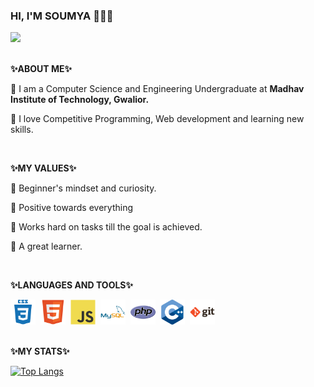 ### HI, I'M SOUMYA 🙋🏻‍♀️

<div id="header" align="left">
  <img src="https://media.giphy.com/media/nbr4zVb3rQKsIR3o5d/giphy.gif" width="200"/>
</div>

<br>

**✨ABOUT ME✨**

🦋 I am a Computer Science and Engineering Undergraduate at **Madhav Institute of Technology, Gwalior.**

🦋 I love Competitive Programming, Web development and learning new skills. 

<br>

**✨MY VALUES✨**

🦋 Beginner's mindset and curiosity. 

🦋 Positive towards everything

🦋 Works hard on tasks till the goal is achieved. 

🦋 A great learner.

<br>

**✨LANGUAGES AND TOOLS✨**

<div>
<!--   <img src="https://github.com/devicons/devicon/blob/master/icons/react/react-original-wordmark.svg" title="React" alt="React" width="40" height="40"/>&nbsp; -->
  <img src="https://github.com/devicons/devicon/blob/master/icons/css3/css3-plain-wordmark.svg"  title="CSS3" alt="CSS" width="40" height="40"/>&nbsp;
  <img src="https://github.com/devicons/devicon/blob/master/icons/html5/html5-original.svg" title="HTML5" alt="HTML" width="40" height="40"/>&nbsp;
  <img src="https://github.com/devicons/devicon/blob/master/icons/javascript/javascript-original.svg" title="JavaScript" alt="JavaScript" width="40" height="40"/>&nbsp;
  <img src="https://github.com/devicons/devicon/blob/master/icons/mysql/mysql-original-wordmark.svg" title="MySQL"  alt="MySQL" width="40" height="40"/>&nbsp;
  <img src="https://raw.githubusercontent.com/devicons/devicon/1119b9f84c0290e0f0b38982099a2bd027a48bf1/icons/php/php-original.svg" title="php" alt="php" width="40" height="40"/>&nbsp;
  <img src="https://raw.githubusercontent.com/devicons/devicon/1119b9f84c0290e0f0b38982099a2bd027a48bf1/icons/cplusplus/cplusplus-original.svg" title="cpp" alt="cpp" width="40" height="40"/>&nbsp;
  <img src="https://github.com/devicons/devicon/blob/master/icons/git/git-original-wordmark.svg" title="Git" **alt="Git" width="40" height="40"/>
</div>

<br>

**✨MY STATS✨**

[![Top Langs](https://github-readme-stats.vercel.app/api/top-langs/?username=soumya-197&layout=compact&theme=vision-friendly-bright)](https://github.com/soumya-197/github-readme-stats)
